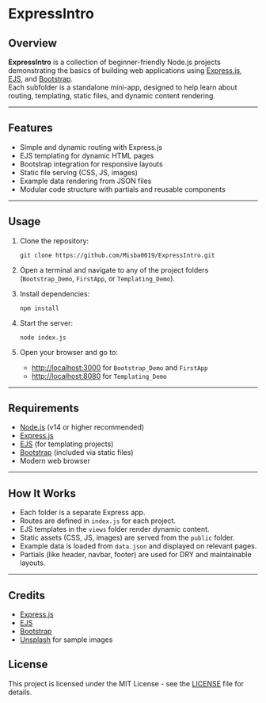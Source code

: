 # ExpressIntro

## Overview

**ExpressIntro** is a collection of beginner-friendly Node.js projects demonstrating the basics of building web applications using [Express.js](https://expressjs.com/), [EJS](https://ejs.co/), and [Bootstrap](https://getbootstrap.com/).  
Each subfolder is a standalone mini-app, designed to help learn about routing, templating, static files, and dynamic content rendering.

---

## Features

- Simple and dynamic routing with Express.js
- EJS templating for dynamic HTML pages
- Bootstrap integration for responsive layouts
- Static file serving (CSS, JS, images)
- Example data rendering from JSON files
- Modular code structure with partials and reusable components

---

## Usage

1. Clone the repository:
    ```
    git clone https://github.com/Misba0019/ExpressIntro.git
    ```

2. Open a terminal and navigate to any of the project folders (`Bootstrap_Demo`, `FirstApp`, or `Templating_Demo`).

3. Install dependencies:
    ```
    npm install
    ```

4. Start the server:
    ```
    node index.js
    ```

5. Open your browser and go to:
    - [http://localhost:3000](http://localhost:3000) for `Bootstrap_Demo` and `FirstApp`
    - [http://localhost:8080](http://localhost:8080) for `Templating_Demo`

---

## Requirements

- [Node.js](https://nodejs.org/) (v14 or higher recommended)
- [Express.js](https://expressjs.com/)
- [EJS](https://ejs.co/) (for templating projects)
- [Bootstrap](https://getbootstrap.com/) (included via static files)
- Modern web browser

---

## How It Works

- Each folder is a separate Express app.
- Routes are defined in `index.js` for each project.
- EJS templates in the `views` folder render dynamic content.
- Static assets (CSS, JS, images) are served from the `public` folder.
- Example data is loaded from `data.json` and displayed on relevant pages.
- Partials (like header, navbar, footer) are used for DRY and maintainable layouts.

---

## Credits

- [Express.js](https://expressjs.com/)
- [EJS](https://ejs.co/)
- [Bootstrap](https://getbootstrap.com/)
- [Unsplash](https://unsplash.com/) for sample images

## License

This project is licensed under the MIT License - see the [LICENSE](LICENSE) file for details.